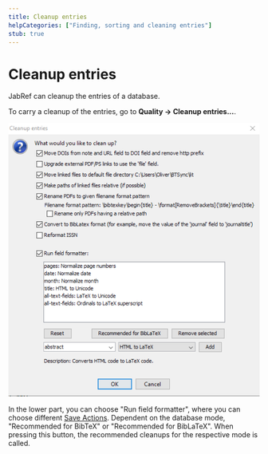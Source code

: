 ```yaml
---
title: Cleanup entries
helpCategories: ["Finding, sorting and cleaning entries"]
stub: true
---
```


# Cleanup entries

JabRef can cleanup the entries of a database.

To carry a cleanup of the entries, go to **Quality → Cleanup entries...**.

![Screenshot for Cleanup Entries](./images/CleanupEntries.png)

In the lower part, you can choose "Run field formatter", where you can choose different [Save Actions](SaveActions).
Dependent on the database mode, "Recommended for BibTeX" or "Recommended for BibLaTeX".
When pressing this button, the recommended cleanups for the respective mode is called.
